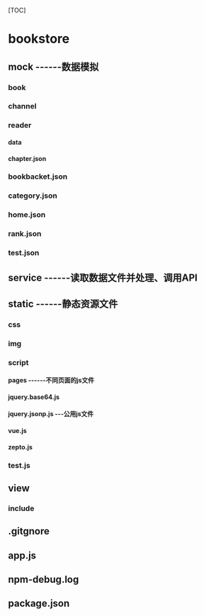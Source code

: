 [TOC]

# bookstore

## mock                                             ------数据模拟

### book

### channel

### reader

#### data

#### chapter.json

### bookbacket.json

### category.json

### home.json

### rank.json

### test.json

## service                                         ------读取数据文件并处理、调用API

## static                                            ------静态资源文件

### css

### img

### script

#### pages                                                                ------不同页面的js文件

#### jquery.base64.js 

#### jquery.jsonp.js                                                ---公用js文件

#### vue.js  

#### zepto.js 

###    test.js

## view

### include



## .gitgnore

## app.js

## npm-debug.log

## package.json



